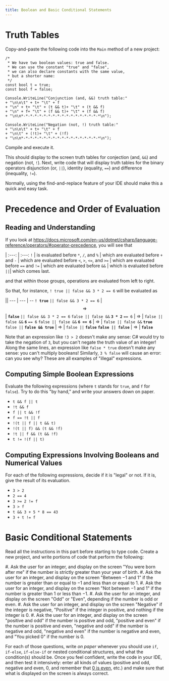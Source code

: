 ```yaml
---
title: Boolean and Basic Conditional Statements
---
```



# Truth Tables

Copy-and-paste the following code into the `Main` method of a new project:

```
/* 
 * We have two boolean values: true and false.
 * We can use the constant "true" and "false",
 * we can also declare constants with the same value,
 * but a shorter name:
 */
const bool t = true;
const bool f = false;

Console.WriteLine("Conjunction (and, &&) truth table:"
+ "\n\n\t" + t+ "\t" + f
+ "\n" + t+ "\t" + (t && t)+ "\t" + (t && f)
+ "\n" + f+ "\t" + (f && t)+ "\t" + (f && f)
+ "\n\n*-*-*-*-*-*-*-*-*-*-*-*-*-*-*-*-*-*\n");

Console.WriteLine("Negation (not, !) truth table:"
+ "\n\n\t" + t+ "\t" + f
+ "\n\t" + (!t)+ "\t" + (!f)
+ "\n\n*-*-*-*-*-*-*-*-*-*-*-*-*-*-*-*-*-*\n");
```

Compile and execute it.

This should display to the screen truth tables for conjection (and, `&&`) and negation (not, `!`).  Next, write code that will display truth tables for the binary operators disjunction (or, `||`), identity (equality, `==`) and difference (inequality, `!=`).

Normally, using the find-and-replace feature of your IDE should make this a quick and easy task.

# Precedence and Order of Evaluation

## Reading and Understanding

If you look at <https://docs.microsoft.com/en-us/dotnet/csharp/language-reference/operators/#operator-precedence>, you will see that

|
:---: | :---: 
`!` | is evaluated before
`*`, `/`, and `%` | which are evaluated before
`+` and `-` | which are evaluated before
`<`, `>`, `<=`, and `>=` | which are evaluated before
`==` and `!=` | which are evaluated before
`&&` | which is evaluated before
`||`| which comes last.

and that within those groups, operations are evaluated from left to right.

So that, for instance, `! true || false && 3 * 2 == 6` will be evaluated as

||
--- | --- | --
**`! true`** `|| false && 3 * 2 == 6` | $$⇒$$ | **`false`** `|| false && 3 * 2 == 6` 
`false || false &&` **`3 * 2`** `== 6` | $⇒$ | `false || false &&` **`6`** `== 6`
`false || false &&` **`6 == 6`** | $⇒$ | `false || false &&` **`true`**
`false ||` **`false && true`** | $⇒$ | `false ||` **`false`**
**`false || false`** | $⇒$ | **`false`**

Note that an expression like `!3 > 2` doesn't make any sense: C# would try to take the negation of `3`, but you can't negate the truth value of an integer!
Along the same lines, an expression like `false * true` doesn't make any sense: you can't multiply booleans!
Similarly, `3 % false` will cause an error: can you see why?  These are all examples of "illegal" expressions.

## Computing Simple Boolean Expressions

Evaluate the following expressions (where `t` stands for `true`, and `f` for `false`).
Try to do this "by hand," and write your answers down on paper.

- `t && f || t`
- `!t && f`
- `f || t && !f`
- `f == !t || f`
- `!(t || f || t && t)`
- `!(t || f) && (t && !f)`
- `!t || f && (t && !f)`
- `t != !(f || t)`

## Computing Expressions Involving Booleans and Numerical Values

For each of the following expressions, decide if it is "legal" or not.
If it is, give the result of its evaluation.

- `3 > 2`
- `2 == 4`
- `3 >= 2 != f`
- `3 > f`
- `t && 3 + 5 * 8 == 43`
- `3 + t != f`

# Basic Conditional Statements

Read all the instructions in this part before starting to type code.
Create a new project, and write portions of code that perform the following:

#. Ask the user for an integer, and display on the screen "You were born after me" if the number is strictly greater than your year of birth.
#. Ask the user for an integer, and display on the screen "Between $-1$ and $1$" if the number is greater than or equal to $-1$ and less than or equal to $1$.
#. Ask the user for an integer, and display on the screen "Not between $-1$ and $1$" if the number is greater than $1$ or less than $-1$.
#. Ask the user for an integer, and display on the screen "Odd" or "Even", depending if the number is odd or even.
#. Ask the user for an integer, and display on the screen "Negative" if the integer is negative, "Positive" if the integer in positive, and nothing if the integer is $0$.
#. Ask the user for an integer, and display on the screen "positive and odd" if the number is positive and odd, "positive and even" if the number is positive and even, "negative and odd" if the number is negative and odd, "negative and even" if the number is negative and even, and "You picked $0$" if the number is $0$.

For each of those questions, write *on paper* whenever you should use `if`, `if-else`, `if-else-if` or nested conditional structures, and what the condition(s) should be.
Once you feel confident, write the code in your IDE, and then test it intensively: enter all kinds of values (positive and odd, negative and even, $0$,  and remember that [$0$ is even](https://en.wikipedia.org/wiki/Parity_of_zero), etc.) and make sure that what is displayed on the screen is always correct.
